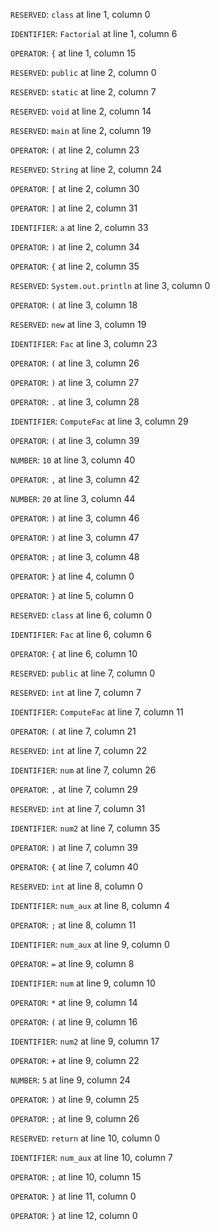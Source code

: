 
`RESERVED`: `class` at line 1, column 0

`IDENTIFIER`: `Factorial` at line 1, column 6

`OPERATOR`: `{` at line 1, column 15

`RESERVED`: `public` at line 2, column 0

`RESERVED`: `static` at line 2, column 7

`RESERVED`: `void` at line 2, column 14

`RESERVED`: `main` at line 2, column 19

`OPERATOR`: `(` at line 2, column 23

`RESERVED`: `String` at line 2, column 24

`OPERATOR`: `[` at line 2, column 30

`OPERATOR`: `]` at line 2, column 31

`IDENTIFIER`: `a` at line 2, column 33

`OPERATOR`: `)` at line 2, column 34

`OPERATOR`: `{` at line 2, column 35

`RESERVED`: `System.out.println` at line 3, column 0

`OPERATOR`: `(` at line 3, column 18

`RESERVED`: `new` at line 3, column 19

`IDENTIFIER`: `Fac` at line 3, column 23

`OPERATOR`: `(` at line 3, column 26

`OPERATOR`: `)` at line 3, column 27

`OPERATOR`: `.` at line 3, column 28

`IDENTIFIER`: `ComputeFac` at line 3, column 29

`OPERATOR`: `(` at line 3, column 39

`NUMBER`: `10` at line 3, column 40

`OPERATOR`: `,` at line 3, column 42

`NUMBER`: `20` at line 3, column 44

`OPERATOR`: `)` at line 3, column 46

`OPERATOR`: `)` at line 3, column 47

`OPERATOR`: `;` at line 3, column 48

`OPERATOR`: `}` at line 4, column 0

`OPERATOR`: `}` at line 5, column 0

`RESERVED`: `class` at line 6, column 0

`IDENTIFIER`: `Fac` at line 6, column 6

`OPERATOR`: `{` at line 6, column 10

`RESERVED`: `public` at line 7, column 0

`RESERVED`: `int` at line 7, column 7

`IDENTIFIER`: `ComputeFac` at line 7, column 11

`OPERATOR`: `(` at line 7, column 21

`RESERVED`: `int` at line 7, column 22

`IDENTIFIER`: `num` at line 7, column 26

`OPERATOR`: `,` at line 7, column 29

`RESERVED`: `int` at line 7, column 31

`IDENTIFIER`: `num2` at line 7, column 35

`OPERATOR`: `)` at line 7, column 39

`OPERATOR`: `{` at line 7, column 40

`RESERVED`: `int` at line 8, column 0

`IDENTIFIER`: `num_aux` at line 8, column 4

`OPERATOR`: `;` at line 8, column 11

`IDENTIFIER`: `num_aux` at line 9, column 0

`OPERATOR`: `=` at line 9, column 8

`IDENTIFIER`: `num` at line 9, column 10

`OPERATOR`: `*` at line 9, column 14

`OPERATOR`: `(` at line 9, column 16

`IDENTIFIER`: `num2` at line 9, column 17

`OPERATOR`: `+` at line 9, column 22

`NUMBER`: `5` at line 9, column 24

`OPERATOR`: `)` at line 9, column 25

`OPERATOR`: `;` at line 9, column 26

`RESERVED`: `return` at line 10, column 0

`IDENTIFIER`: `num_aux` at line 10, column 7

`OPERATOR`: `;` at line 10, column 15

`OPERATOR`: `}` at line 11, column 0

`OPERATOR`: `}` at line 12, column 0

